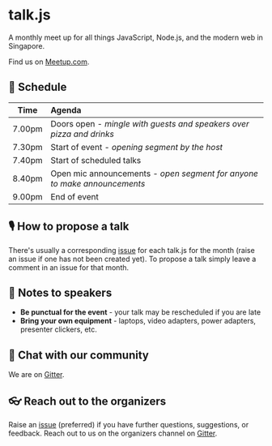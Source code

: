 # talk.js

A monthly meet up for all things JavaScript, Node.js, and the modern web in Singapore.

Find us on [Meetup.com](https://www.meetup.com/Singapore-JS/).

## 📅 Schedule

Time | Agenda
---- | :-----
7.00pm | Doors open - _mingle with guests and speakers over pizza and drinks_
7.30pm | Start of event - _opening segment by the host_
7.40pm | Start of scheduled talks
8.40pm | Open mic announcements - _open segment for anyone to make announcements_
9.00pm | End of event

## 🎙 How to propose a talk

There's usually a corresponding [issue](https://github.com/SingaporeJS/talk.js/issues) for each talk.js for the month (raise an issue if one has not been created yet). To propose a talk simply leave a comment in an issue for that month.

## 📝 Notes to speakers

- **Be punctual for the event** - your talk may be rescheduled if you are late
- **Bring your own equipment** - laptops, video adapters, power adapters, presenter clickers, etc.

## 💬 Chat with our community

We are on [Gitter](https://gitter.im/SingaporeJS/home).

## 👓 Reach out to the organizers

Raise an [issue](https://github.com/SingaporeJS/talk.js/issues) (preferred) if you have further questions, suggestions, or feedback. Reach out to us on the organizers channel on [Gitter](https://gitter.im/SingaporeJS/organizers).
